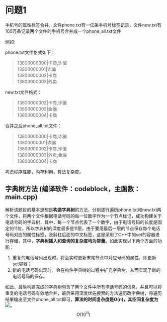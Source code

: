 <script type="text/javascript" src="http://cdn.mathjax.org/mathjax/latest/MathJax.js?config=default"></script>
# 问题1

手机号的属性标签合并，文件phone.txt有一亿条手机号标签记录，文件new.txt有100万条记录两个文件的手机号合并成一个phone_all.txt文件

例如:
 
phone.txt文件格式如下：  
>13800000000|卡商,诈骗  
>13800000001|诈骗  
>13800000002|卡商  
>13800000003|外卖  


new.txt文件格式：  
>13800000002|卡商,诈骗  
>13800000003|金融  
>13800000004|卡商  

合并之后phone_all.txt文件：  
>13800000000|卡商,诈骗  
>13800000001|诈骗  
>13800000002|卡商,诈骗  
>13800000003|外卖,金融  
>13800000004|卡商  
 
考虑程序性能，内存利用，算法复杂度。

## 字典树方法  (编译软件：codeblock，主函数：main.cpp)
解析该题目的基本思想是**构造字典树**的方法，分别逐行遍历phone.txt和new.txt两个文件，将两个文件根据电话号码的每一位数字作为一个节点标记，成功构建关于电话号码的字典树，其中，每一个节点代表了一个数字，由于电话号码的长度是固定的11位，所以字典树的深度最多是11层，由于要用最后一层的节点保存每个电话号码对应的属性标签，及斜杠后面的中文标签，这里采用了C++中的set的容器进行存储，其中，**字典树插入和查询的复杂度均为常量**。如此实现以下两个方面的功能：  
1. 重复的电话号码出现时，将会实时更新末尾节点中对应号码的属性，即更新set容器；  
2. 新的电话号码出现时，会在构件字典树的过程中扩充字典树，从而实现了新的电话号码的保存。  

如此，最后构建完成的字典树包含了两个文件中所有电话号码的信息，并且可以将重复的电话号码有效地合并，最后采用深度优先搜索的方法遍历改字典树，将遍历结果输出至文件phone_all.txt即可，**算法的时间复杂度是O(n)，其空间复杂度为<img src="http://chart.googleapis.com/chart?cht=tx&chl=O(10^{11})" style="border:none;">**。  $$O(10^{11})$$



